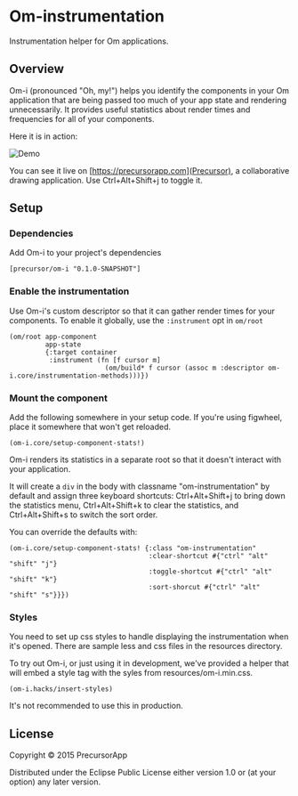 # Om-instrumentation

Instrumentation helper for Om applications.

## Overview

Om-i (pronounced "Oh, my!") helps you identify the components in your Om application that are being passed too much of your app state and rendering unnecessarily. It provides useful statistics about render times and frequencies for all of your components.

Here it is in action:

![Demo](http://dtwdl3ecuoduc.cloudfront.net/om-i/om-i-demo.gif)

You can see it live on [https://precursorapp.com](Precursor), a collaborative drawing application. Use Ctrl+Alt+Shift+j to toggle it.

## Setup

### Dependencies
Add Om-i to your project's dependencies

```
[precursor/om-i "0.1.0-SNAPSHOT"]
```

### Enable the instrumentation

Use Om-i's custom descriptor so that it can gather render times for your components. To enable it globally, use the `:instrument` opt in `om/root`

```
(om/root app-component
         app-state
         {:target container
          :instrument (fn [f cursor m]
                        (om/build* f cursor (assoc m :descriptor om-i.core/instrumentation-methods)))})
```

### Mount the component

Add the following somewhere in your setup code. If you're using figwheel, place it somewhere that won't get reloaded.

```
(om-i.core/setup-component-stats!)
```

Om-i renders its statistics in a separate root so that it doesn't interact with your application.

It will create a `div` in the body with classname "om-instrumentation" by default and assign three keyboard shortcuts: Ctrl+Alt+Shift+j to bring down the statistics menu, Ctrl+Alt+Shift+k to clear the statistics, and Ctrl+Alt+Shift+s to switch the sort order.


You can override the defaults with:

```
(om-i.core/setup-component-stats! {:class "om-instrumentation"
                                   :clear-shortcut #{"ctrl" "alt" "shift" "j"}
                                   :toggle-shortcut #{"ctrl" "alt" "shift" "k"}
                                   :sort-shorcut #{"ctrl" "alt" "shift" "s"}}})
```

### Styles

You need to set up css styles to handle displaying the instrumentation when it's opened. There are sample less and css files in the resources directory.

To try out Om-i, or just using it in development, we've provided a helper that will embed a style tag with the syles from resources/om-i.min.css.

```
(om-i.hacks/insert-styles)
```

It's not recommended to use this in production.

## License

Copyright © 2015 PrecursorApp

Distributed under the Eclipse Public License either version 1.0 or (at your option) any later version.
